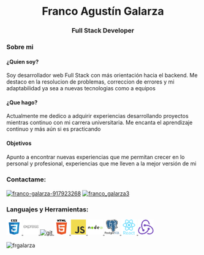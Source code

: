 <h1 align="center">Franco Agustín Galarza</h1>
<h3 align="center">Full Stack Developer</h3>

<h3 align="left">Sobre mi</h3>
<h4 align="left">¿Quien soy?</h4>
<p align="left">Soy desarrollador web Full Stack con más orientación hacia el backend. Me destaco en la resolucion de problemas, correccion de errores y mi adaptabilidad ya sea a nuevas tecnologias como a equipos</p>
<h4 align="left">¿Que hago?</h4>
<p align="left">Actualmente me dedico a adquirir experiencias desarrollando proyectos mientras continuo con mi carrera universitaria. Me encanta el aprendizaje continuo y más aún si es practicando</p>
<h4 align="left">Objetivos</h4>
<p align="left">Apunto a encontrar nuevas experiencias que me permitan crecer en lo personal y profesional, experiencias que me lleven a la mejor versión de mi</p>

<h3 align="left">Contactame: </h3>
<p align="left">
<a href="https://linkedin.com/in/franco-galarza-917923268" target="blank"><img align="center" src="https://raw.githubusercontent.com/rahuldkjain/github-profile-readme-generator/master/src/images/icons/Social/linked-in-alt.svg" alt="franco-galarza-917923268" height="30" width="40" /></a>
<a href="https://instagram.com/franco_galarza3" target="blank"><img align="center" src="https://raw.githubusercontent.com/rahuldkjain/github-profile-readme-generator/master/src/images/icons/Social/instagram.svg" alt="franco_galarza3" height="30" width="40" /></a>
</p>

<h3 align="left">Languajes y Herramientas:</h3>
<p align="left"> <a href="https://www.w3schools.com/css/" target="_blank" rel="noreferrer"> <img src="https://raw.githubusercontent.com/devicons/devicon/master/icons/css3/css3-original-wordmark.svg" alt="css3" width="40" height="40"/> </a> <a href="https://expressjs.com" target="_blank" rel="noreferrer"> <img src="https://raw.githubusercontent.com/devicons/devicon/master/icons/express/express-original-wordmark.svg" alt="express" width="40" height="40"/> </a> <a href="https://git-scm.com/" target="_blank" rel="noreferrer"> <img src="https://www.vectorlogo.zone/logos/git-scm/git-scm-icon.svg" alt="git" width="40" height="40"/> </a> <a href="https://www.w3.org/html/" target="_blank" rel="noreferrer"> <img src="https://raw.githubusercontent.com/devicons/devicon/master/icons/html5/html5-original-wordmark.svg" alt="html5" width="40" height="40"/> </a> <a href="https://developer.mozilla.org/en-US/docs/Web/JavaScript" target="_blank" rel="noreferrer"> <img src="https://raw.githubusercontent.com/devicons/devicon/master/icons/javascript/javascript-original.svg" alt="javascript" width="40" height="40"/> </a> <a href="https://nodejs.org" target="_blank" rel="noreferrer"> <img src="https://raw.githubusercontent.com/devicons/devicon/master/icons/nodejs/nodejs-original-wordmark.svg" alt="nodejs" width="40" height="40"/> </a> <a href="https://www.postgresql.org" target="_blank" rel="noreferrer"> <img src="https://raw.githubusercontent.com/devicons/devicon/master/icons/postgresql/postgresql-original-wordmark.svg" alt="postgresql" width="40" height="40"/> </a> <a href="https://reactjs.org/" target="_blank" rel="noreferrer"> <img src="https://raw.githubusercontent.com/devicons/devicon/master/icons/react/react-original-wordmark.svg" alt="react" width="40" height="40"/> </a> <a href="https://redux.js.org" target="_blank" rel="noreferrer"> <img src="https://raw.githubusercontent.com/devicons/devicon/master/icons/redux/redux-original.svg" alt="redux" width="40" height="40"/> </a> </p>

<p><img align="center" src="https://github-readme-stats.vercel.app/api/top-langs?username=frgalarza&show_icons=true&locale=en&layout=compact" alt="frgalarza" /></p>
